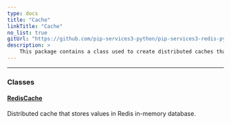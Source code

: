 ```yaml
---
type: docs
title: "Cache"
linkTitle: "Cache"
no_list: true
gitUrl: "https://github.com/pip-services3-python/pip-services3-redis-python"
description: >
    This package contains a class used to create distributed caches that store values in Redis in-memory database.
---
```

---

<div class="module-body"> 

### Classes

#### [RedisCache](redis_cache)
Distributed cache that stores values in Redis in-memory database.

</div>

